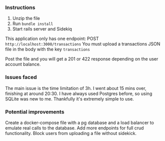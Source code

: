 ### Instructions
1. Unzip the file
2. Run `bundle install`
3. Start rails server and Sidekiq

This application only has one endpoint:
POST `http://localhost:3000/transactions`
You must upload a transactions JSON file in the body with the key `transactions`

Post the file and you will get a 201 or 422 response depending on the user account balance.

### Issues faced
The main issue is the time limitation of 3h. I went about 15 mins over, finishing at around 20:30.
I have always used Postgres before, so using SQLite was new to me.
Thankfully it's extremely simple to use.

### Potential improvements
Create a docker-compose file with a pg database and a load balancer to emulate real calls to the database.
Add more endpoints for full crud functionality.
Block users from uploading a file without sidekick.